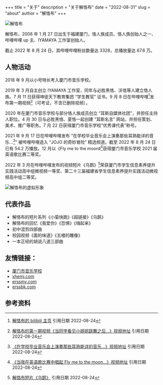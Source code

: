 +++
title = "关于"
description = "关于解恪布"
date = "2022-08-31"
slug = "about"
author = "解恪布"
+++

<div class="wiki-image">
  <picture>
    <source type="image/webp" srcset="https://wikioss.xhemj.work/krzfs/wiki/d148ed5899f3d7f1a6bbdb48014f039c.jpg/normal.webp">
    <img src="https://wikioss.xhemj.work/krzfs/wiki/d148ed5899f3d7f1a6bbdb48014f039c.jpg" title="解恪布" alt="解恪布"/>
  </picture>
</div>

解恪布，2006 年 1 月 27 日出生于福建厦门，恪人族成员、恪人族创始人之一、哔哩哔哩 up 主、IYAMAYA 工作室创始人。

截止 2022 年 8 月 24 日，其哔哩哔哩粉丝数量达 3328，总播放量达 67.6 万。

## 人物活动

2018 年 9 月以小号特长考入厦门市音乐学校。

2019 年 3 月自主创立 IYAMAYA 工作室，同年与必胜黑恪、沃恪等人建立恪人族。7 月 11 日获得坤徒天下教育集团 “学生教官” 证书。9 月 8 日在哔哩哔哩[^1]发布第一期视频[^2]（可考证，不含已删除视频）。

2020 年在厦门市音乐学校与部分恪人族成员创立 “耳斯自媒体社团”，并担任主持人职位。4 月 30 日与必胜黑恪、夏恪一起创建 “耳斯名言” 网站，并担任策划、美术、推广等职务。7 月 22 日获得厦门市音乐学校“优秀课代表”称号。

2021 年 9 月 17 日在哔哩哔哩发布 “在学校毕业音乐会上演奏那些耳熟能详的音乐...[^3]” 被哔哩哔哩选入 “JOJO 的奇妙冒险” 精选频道。截至 2022 年 8 月 24 日已有 54.2 万播放。12 月以《Fly me to the moon》[^4]获得厦门市音乐学校 2021 届英语歌比赛二等奖。

2022 年 3 月在哔哩哔哩发布的视频短片《乌鹊》[^5]荣获厦门市学生信息素养提升实践活动高中组微视频一等奖、第二十三届福建省学生信息素养提升实践活动微视频高中组二等奖。

<div class="wiki-image">
  <picture>
    <source type="image/webp" srcset="https://wikioss.xhemj.work/krzfs/wiki/98c5dcb8e0ac2fbec669b87f8a26a5ad.jpg/normal.webp">
    <img src="https://wikioss.xhemj.work/krzfs/wiki/98c5dcb8e0ac2fbec669b87f8a26a5ad.jpg" title="解恪布的虚拟形象" alt="解恪布的虚拟形象"/>
  </picture>
</div>

## 代表作品

- 解恪布的短片系列《小菊快跑》《超链接》《乌鹊》
- 解恪布的回忆《我爱你》《恐惧》《嗨起来》
- 初中混剪四部曲
- 校园视频《面的味道》《五楼的雕像》
- 一本正经的胡说八道三部曲

## 友情链接：

- [厦门市音乐学校](https://xmyyxx.xmedu.cn/)
- [xhemj.com](https://xhemj.com/)
- [erssmy.com](https://www.erssmy.com/)
- [erssbk.com](https://www.erssbk.com/)

## 参考资料

[^1]: [解恪布的 bilibili 主页](https://space.bilibili.com/337073401) 引用日期 2022-08-24
[^2]: [解恪布的第一期视频《当同学看见小姐姐跳舞之后...》视频地址](https://www.bilibili.com/video/BV1s4411C7ke) 引用日期 2022-08-24
[^3]: [《在学校毕业音乐会上演奏那些耳熟能详的音乐…》视频地址](https://www.bilibili.com/video/BV1HL4y1873Z) 引用日期 2022-08-24
[^4]: [《当我在英语歌比赛中唱起 Fly me to the moon...》视频地址](https://www.bilibili.com/video/BV1ba41167rc) 引用日期 2022-08-24
[^5]: [解恪布短片《乌鹊》](https://www.bilibili.com/video/BV1xq4y147HE) 引用日期 2022-08-24

